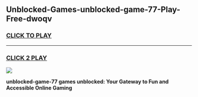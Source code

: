 
## Unblocked-Games-unblocked-game-77-Play-Free-dwoqv
<h3>
<a href="https://premium76.site?title=unblocked-game-77&ref=23A">CLICK TO PLAY</a></h3>
<hr>

<h3>
<a href="https://premium76.site?title=unblocked-game-77&ref=23A">CLICK 2 PLAY</a>
  
</h3>

<a href="https://premium76.site?title=unblocked-game-77&ref=23A"><img src="https://clearcache.store/games.png"></a>


**unblocked-game-77 games unblocked: Your Gateway to Fun and Accessible Online Gaming**
